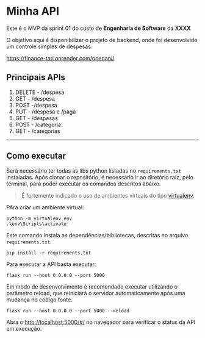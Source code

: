 # Minha API

Este é o MVP da sprint 01 do custo de **Engenharia de Software** da **XXXX**

O objetivo aqui é disponibilizar o projeto de backend, onde foi desenvolvido um controle simples de despesas.

https://finance-tati.onrender.com/openapi/

## Principais APIs

1) DELETE - /despesa
2) GET - /despesa
3) POST -/despesa
4) PUT - /despesa e /paga
5) GET - /despesas
6) POST - /categoria
7) GET - /categorias
---
## Como executar 


Será necessário ter todas as libs python listadas no `requirements.txt` instaladas.
Após clonar o repositório, é necessário ir ao diretório raiz, pelo terminal, para poder executar os comandos descritos abaixo.

> É fortemente indicado o uso de ambientes virtuais do tipo [virtualenv](https://virtualenv.pypa.io/en/latest/installation.html).

PAra criar um ambiente virtual: 

```
python -m virtualenv env
.\env\Scripts\activate
```

Este comando instala as dependências/bibliotecas, descritas no arquivo `requirements.txt`.
```
pip install -r requirements.txt
```



Para executar a API  basta executar:

```
flask run --host 0.0.0.0 --port 5000
```

Em modo de desenvolvimento é recomendado executar utilizando o parâmetro reload, que reiniciará o servidor
automaticamente após uma mudança no código fonte. 

```
flask run --host 0.0.0.0 --port 5000 --reload
```

Abra o [http://localhost:5000/#/](http://localhost:5000/#/) no navegador para verificar o status da API em execução.
